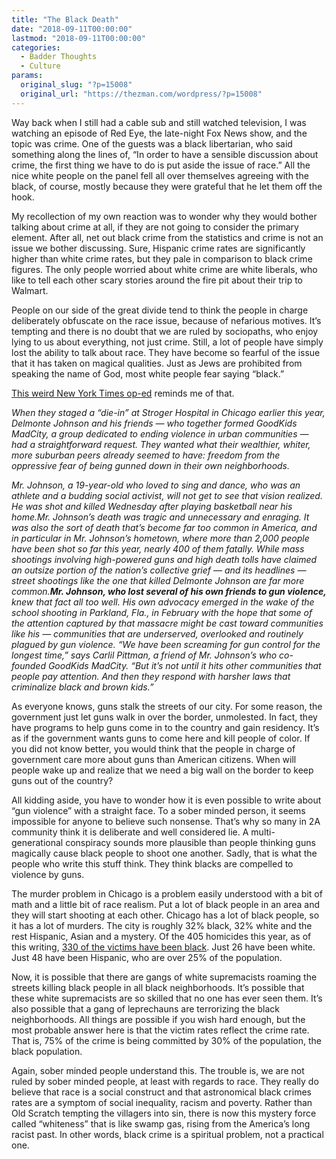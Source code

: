```yaml
---
title: "The Black Death"
date: "2018-09-11T00:00:00"
lastmod: "2018-09-11T00:00:00"
categories:
  - Badder Thoughts
  - Culture
params:
  original_slug: "?p=15008"
  original_url: "https://thezman.com/wordpress/?p=15008"
---
```


Way back when I still had a cable sub and still watched television, I
was watching an episode of Red Eye, the late-night Fox News show, and
the topic was crime. One of the guests was a black libertarian, who said
something along the lines of, “In order to have a sensible discussion
about crime, the first thing we have to do is put aside the issue of
race.” All the nice white people on the panel fell all over themselves
agreeing with the black, of course, mostly because they were grateful
that he let them off the hook.

My recollection of my own reaction was to wonder why they would bother
talking about crime at all, if they are not going to consider the
primary element. After all, net out black crime from the statistics and
crime is not an issue we bother discussing. Sure, Hispanic crime rates
are significantly higher than white crime rates, but they pale in
comparison to black crime figures. The only people worried about white
crime are white liberals, who like to tell each other scary stories
around the fire pit about their trip to Walmart.

People on our side of the great divide tend to think the people in
charge deliberately obfuscate on the race issue, because of nefarious
motives. It’s tempting and there is no doubt that we are ruled by
sociopaths, who enjoy lying to us about everything, not just crime.
Still, a lot of people have simply lost the ability to talk about race.
They have become so fearful of the issue that it has taken on magical
qualities. Just as Jews are prohibited from speaking the name of God,
most white people fear saying “black.”

<a
href="https://www.nytimes.com/2018/09/10/opinion/delmonte-johnson-gun-violence-chicago.html"
rel="noopener" target="_blank">This weird New York Times op-ed</a>
reminds me of that.

*When they staged a “die-in” at Stroger Hospital in Chicago earlier this
year, Delmonte Johnson and his friends — who together formed GoodKids
MadCity, a group dedicated to ending violence in urban communities — had
a straightforward request. They wanted what their wealthier, whiter,
more suburban peers already seemed to have: freedom from the oppressive
fear of being gunned down in their own neighborhoods.*

*Mr. Johnson, a 19-year-old who loved to sing and dance, who was an
athlete and a budding social activist, will not get to see that vision
realized. He was shot and killed Wednesday after playing basketball near
his home.Mr. Johnson’s death was tragic and unnecessary and enraging. It
was also the sort of death that’s become far too common in America, and
in particular in Mr. Johnson’s hometown, where more than 2,000 people
have been shot so far this year, nearly 400 of them fatally. While mass
shootings involving high-powered guns and high death tolls have claimed
an outsize portion of the nation’s collective grief — and its headlines
— street shootings like the one that killed Delmonte Johnson are far
more common.**Mr. Johnson, who lost several of his own friends to gun
violence,** knew that fact all too well. His own advocacy emerged in the
wake of the school shooting in Parkland, Fla., in February with the hope
that some of the attention captured by that massacre might be cast
toward communities like his — communities that are underserved,
overlooked and routinely plagued by gun violence. “We have been
screaming for gun control for the longest time,” says Carlil Pittman, a
friend of Mr. Johnson’s who co-founded GoodKids MadCity. “But it’s not
until it hits other communities that people pay attention. And then they
respond with harsher laws that criminalize black and brown kids.”*

As everyone knows, guns stalk the streets of our city. For some reason,
the government just let guns walk in over the border, unmolested. In
fact, they have programs to help guns come in to the country and gain
residency. It’s as if the government wants guns to come here and kill
people of color. If you did not know better, you would think that the
people in charge of government care more about guns than American
citizens. When will people wake up and realize that we need a big wall
on the border to keep guns out of the country?

All kidding aside, you have to wonder how it is even possible to write
about “gun violence” with a straight face. To a sober minded person, it
seems impossible for anyone to believe such nonsense. That’s why so many
in 2A community think it is deliberate and well considered lie. A
multi-generational conspiracy sounds more plausible than people thinking
guns magically cause black people to shoot one another. Sadly, that is
what the people who write this stuff think. They think blacks are
compelled to violence by guns.

The murder problem in Chicago is a problem easily understood with a bit
of math and a little bit of race realism. Put a lot of black people in
an area and they will start shooting at each other. Chicago has a lot of
black people, so it has a lot of murders. The city is roughly 32% black,
32% white and the rest Hispanic, Asian and a mystery. Of the 405
homicides this year, as of this writing,
<a href="https://heyjackass.com/" rel="noopener" target="_blank">330 of
the victims have been black</a>. Just 26 have been white. Just 48 have
been Hispanic, who are over 25% of the population.

Now, it is possible that there are gangs of white supremacists roaming
the streets killing black people in all black neighborhoods. It’s
possible that these white supremacists are so skilled that no one has
ever seen them. It’s also possible that a gang of leprechauns are
terrorizing the black neighborhoods. All things are possible if you wish
hard enough, but the most probable answer here is that the victim rates
reflect the crime rate. That is, 75% of the crime is being committed by
30% of the population, the black population.

Again, sober minded people understand this. The trouble is, we are not
ruled by sober minded people, at least with regards to race. They really
do believe that race is a social construct and that astronomical black
crimes rates are a symptom of social inequality, racism and poverty.
Rather than Old Scratch tempting the villagers into sin, there is now
this mystery force called “whiteness” that is like swamp gas, rising
from the America’s long racist past. In other words, black crime is a
spiritual problem, not a practical one.
